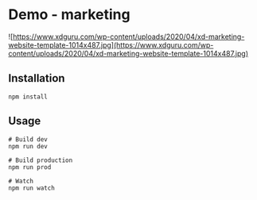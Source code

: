 # Demo - marketing

![https://www.xdguru.com/wp-content/uploads/2020/04/xd-marketing-website-template-1014x487.jpg](https://www.xdguru.com/wp-content/uploads/2020/04/xd-marketing-website-template-1014x487.jpg)


## Installation

```
npm install 
```

## Usage

```
# Build dev 
npm run dev

# Build production 
npm run prod

# Watch
npm run watch
```


